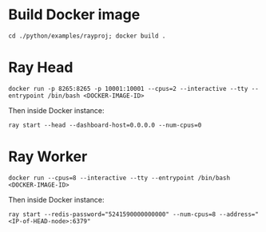 # Build Docker image

`cd ./python/examples/rayproj; docker build .`

# Ray Head

`docker run -p 8265:8265 -p 10001:10001 --cpus=2 --interactive --tty --entrypoint /bin/bash <DOCKER-IMAGE-ID>`

Then inside Docker instance:
  
`ray start --head --dashboard-host=0.0.0.0 --num-cpus=0`

# Ray Worker

`docker run --cpus=8 --interactive --tty --entrypoint /bin/bash <DOCKER-IMAGE-ID>`
  
Then inside Docker instance:

`ray start --redis-password="5241590000000000" --num-cpus=8 --address="<IP-of-HEAD-node>:6379"`
